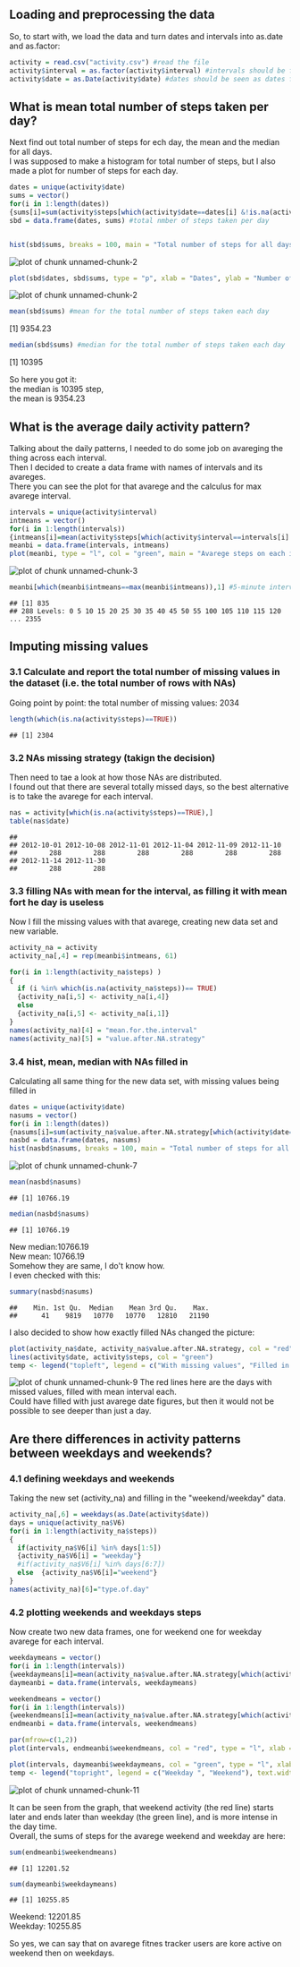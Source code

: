 ## Loading and preprocessing the data

So, to start with, we load the data and turn dates and intervals into as.date and as.factor:

```r
activity = read.csv("activity.csv") #read the file
activity$interval = as.factor(activity$interval) #intervals should be factors for futhers tasks
activity$date = as.Date(activity$date) #dates should be seen as dates for further tasks#
```


## What is mean total number of steps taken per day?
Next find out total number of steps for ech day, the mean and the median for all days.  
I was supposed to make a histogram for total number of steps, but I also made a plot for number of steps for each day.

```r
dates = unique(activity$date)
sums = vector()
for(i in 1:length(dates))
{sums[i]=sum(activity$steps[which(activity$date==dates[i] &!is.na(activity$steps))])}
sbd = data.frame(dates, sums) #total nmber of steps taken per day


hist(sbd$sums, breaks = 100, main = "Total number of steps for all days", xlab = "Number of steps per day") #histogram for the total number of steps taken each day
```

![plot of chunk unnamed-chunk-2](figure/unnamed-chunk-2-1.png)

```r
plot(sbd$dates, sbd$sums, type = "p", xlab = "Dates", ylab = "Number of steps on this day", main = "Number of steps for each day") #showing how total number of steps distributes across all dates
```

![plot of chunk unnamed-chunk-2](figure/unnamed-chunk-2-2.png)

```r
mean(sbd$sums) #mean for the total number of steps taken each day
```

[1] 9354.23

```r
median(sbd$sums) #median for the total number of steps taken each day
```

[1] 10395

So here you got it:  
the median is 10395 step,  
the mean is 9354.23

## What is the average daily activity pattern?
Talking about the daily patterns, I needed to do some job on avareging the thing across each interval.  
Then I decided to create a data frame with names of intervals and its avareges.  
There you can see the plot for that avarege and the calculus for max avarege interval.  

```r
intervals = unique(activity$interval)
intmeans = vector()
for(i in 1:length(intervals))
{intmeans[i]=mean(activity$steps[which(activity$interval==intervals[i] &!is.na(activity$steps))])}
meanbi = data.frame(intervals, intmeans)
plot(meanbi, type = "l", col = "green", main = "Avarege steps on each interval acoss all days", xlab = "Intervals", ylab = "Number of steps") #plot for the mean steps for each interval across all days
```

![plot of chunk unnamed-chunk-3](figure/unnamed-chunk-3-1.png)

```r
meanbi[which(meanbi$intmeans==max(meanbi$intmeans)),1] #5-minute interval that on average contains most number of steps 
```

```
## [1] 835
## 288 Levels: 0 5 10 15 20 25 30 35 40 45 50 55 100 105 110 115 120 ... 2355
```

## Imputing missing values
### 3.1 Calculate and report the total number of missing values in the dataset (i.e. the total number of rows with NAs)
Going point by point: the total number of missing values: 2034

```r
length(which(is.na(activity$steps)==TRUE))
```

```
## [1] 2304
```

### 3.2 NAs missing strategy (takign the decision)
Then need to tae a look at how those NAs are distributed.  
I found out that there are several totally missed days, so the best alternative is to take the avarege for each interval.  

```r
nas = activity[which(is.na(activity$steps)==TRUE),]
table(nas$date)
```

```
## 
## 2012-10-01 2012-10-08 2012-11-01 2012-11-04 2012-11-09 2012-11-10 
##        288        288        288        288        288        288 
## 2012-11-14 2012-11-30 
##        288        288
```

### 3.3 filling NAs with mean for the interval, as filling it with mean fort he day is useless
Now I fill the missing values with that avarege, creating new data set and new variable.  


```r
activity_na = activity
activity_na[,4] = rep(meanbi$intmeans, 61)

for(i in 1:length(activity_na$steps) )
{
  if (i %in% which(is.na(activity_na$steps))== TRUE) 
  {activity_na[i,5] <- activity_na[i,4]} 
  else
  {activity_na[i,5] <- activity_na[i,1]}
}
names(activity_na)[4] = "mean.for.the.interval"
names(activity_na)[5] = "value.after.NA.strategy"
```

### 3.4 hist, mean, median with NAs filled in
Calculating all same thing for the new data set, with missing values being filled in  

```r
dates = unique(activity$date)
nasums = vector()
for(i in 1:length(dates))
{nasums[i]=sum(activity_na$value.after.NA.strategy[which(activity$date==dates[i])])}
nasbd = data.frame(dates, nasums)
hist(nasbd$nasums, breaks = 100, main = "Total number of steps for all days", xlab = "Number of steps per day")
```

![plot of chunk unnamed-chunk-7](figure/unnamed-chunk-7-1.png)

```r
mean(nasbd$nasums)
```

```
## [1] 10766.19
```

```r
median(nasbd$nasums)
```

```
## [1] 10766.19
```
New median:10766.19  
New mean: 10766.19  
Somehow they are same, I do't know how.  
I even checked with this:  

```r
summary(nasbd$nasums)
```

```
##    Min. 1st Qu.  Median    Mean 3rd Qu.    Max. 
##      41    9819   10770   10770   12810   21190
```

I also decided to show how exactly filled NAs changed the picture:  

```r
plot(activity_na$date, activity_na$value.after.NA.strategy, col = "red", type = "l", main = "Total number of steps for each day with filled missing values", xlab = "Dates", ylab = "Number of steps on this date")
lines(activity$date, activity$steps, col = "green")
temp <- legend("topleft", legend = c("With missing values", "Filled in missing values"), text.width = strwidth("2,000,000"),lty = 1, col = c("green", "red"), xjust = 1, yjust = 1, title = " ")
```

![plot of chunk unnamed-chunk-9](figure/unnamed-chunk-9-1.png)
The red lines here are the days with missed values, filled with mean interval each.   
Could have filled with just avarege date figures, but then it would not be possible to see deeper than just a day.  

## Are there differences in activity patterns between weekdays and weekends?
### 4.1 defining weekdays and weekends
Taking the new set (activity_na) and filling in the "weekend/weekday" data.

```r
activity_na[,6] = weekdays(as.Date(activity$date))
days = unique(activity_na$V6)
for(i in 1:length(activity_na$steps))
{
  if(activity_na$V6[i] %in% days[1:5])
  {activity_na$V6[i] = "weekday"}
  #if(activity_na$V6[i] %in% days[6:7])
  else  {activity_na$V6[i]="weekend"}
}
names(activity_na)[6]="type.of.day"
```

### 4.2 plotting weekends and weekdays steps
Now create two new data frames, one for weekend one for weekday avarege for each interval.

```r
weekdaymeans = vector()
for(i in 1:length(intervals))
{weekdaymeans[i]=mean(activity_na$value.after.NA.strategy[which(activity_na$type.of.day=="weekday"&activity_na$interval==intervals[i])])}
daymeanbi = data.frame(intervals, weekdaymeans)

weekendmeans = vector()
for(i in 1:length(intervals))
{weekendmeans[i]=mean(activity_na$value.after.NA.strategy[which(activity_na$type.of.day=="weekend"&activity_na$interval==intervals[i])])}
endmeanbi = data.frame(intervals, weekendmeans)

par(mfrow=c(1,2))
plot(intervals, endmeanbi$weekendmeans, col = "red", type = "l", xlab = "Intervals", ylab = "Mean number of steps on weekends")

plot(intervals, daymeanbi$weekdaymeans, col = "green", type = "l", xlab = "Intervals", ylab = "Mean number of steps on weekdays")
temp <- legend("topright", legend = c("Weekday ", "Weekend"), text.width = strwidth("1,000,000"),lty = 1, col = c("green", "red"), xjust = 1, yjust = 1, title = "Line Types")
```

![plot of chunk unnamed-chunk-11](figure/unnamed-chunk-11-1.png)

It can be seen from the graph, that weekend activity (the red line) starts later and ends later than weekday (the green line), and is more intense in the day time.  
Overall, the sums of steps for the avarege weekend and weekday are here:  

```r
sum(endmeanbi$weekendmeans)
```

```
## [1] 12201.52
```

```r
sum(daymeanbi$weekdaymeans)
```

```
## [1] 10255.85
```
Weekend: 12201.85  
Weekday: 10255.85  

So yes, we can say that on avarege fitnes tracker users are kore active on weekend then on weekdays.
